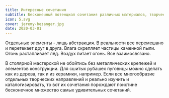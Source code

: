 ```yaml
---
title: Интересные сочетания
subtitle: Бесконечный потенциал сочетания различных материалов, творческих техник и приёмов на стыке ремёсел
icon: 5.svg
cover: jeremy-bezanger.jpg
date: 2020-03-01
---
```


Отдельные элементы - лишь абстракция. В реальности все перемешано и перетекает друг в друга. Влага скрепляет частицы каменной пыли. Огонь растапливает лёд. Воздух питает огонь. Все взаимосвязано.

В столярной мастерской не обойтись без металлических крепежей и элементов конструкции. Для сшитых рубашек пуговицы можно сделать как из дерева, так и из керамики, например. Если все многообразие отдельных творческих направлений и реально изучить и каталогизировать, то вот их сочетания порождают поистине бесконечное множество самых удивительных сочетаний.
